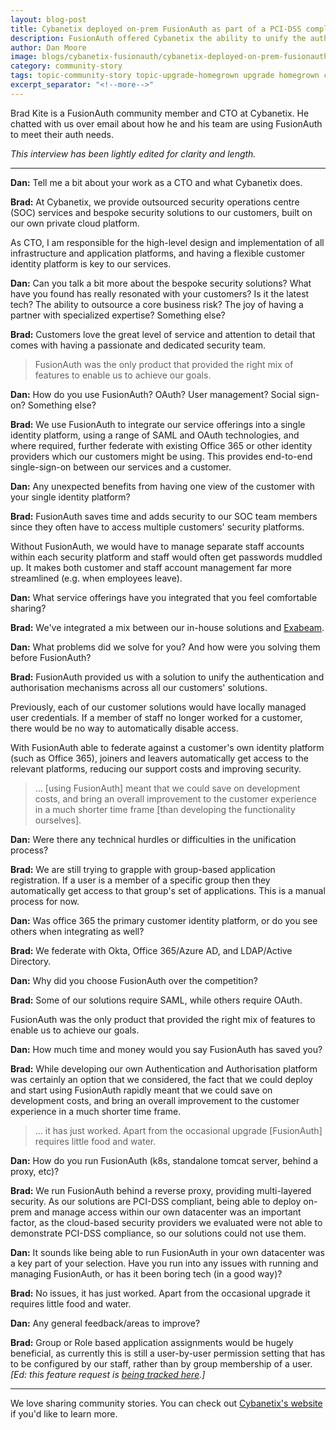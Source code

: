 ```yaml
---
layout: blog-post
title: Cybanetix deployed on-prem FusionAuth as part of a PCI-DSS compliant solution
description: FusionAuth offered Cybanetix the ability to unify the authentication and authorisation mechanisms across all customers' solutions and avoid locally managed credentials.
author: Dan Moore
image: blogs/cybanetix-fusionauth/cybanetix-deployed-on-prem-fusionauth-for-a-pci-dss-compliant-solution.png
category: community-story
tags: topic-community-story topic-upgrade-homegrown upgrade homegrown community-story
excerpt_separator: "<!--more-->"
---
```


Brad Kite is a FusionAuth community member and CTO at Cybanetix. He chatted with us over email about how he and his team are using FusionAuth to meet their auth needs. 

<!--more-->

*This interview has been lightly edited for clarity and length.*

-------

**Dan:** Tell me a bit about your work as a CTO and what Cybanetix does.

**Brad:** At Cybanetix, we provide outsourced security operations centre (SOC) services and bespoke security solutions to our customers, built on our own private cloud platform.

As CTO, I am responsible for the high-level design and implementation of all infrastructure and application platforms, and having a flexible customer identity platform is key to our services.

**Dan:** Can you talk a bit more about the bespoke security solutions? What have you found has really resonated with your customers? Is it the latest tech? The ability to outsource a core business risk? The joy of having a partner with specialized expertise? Something else?

**Brad:** Customers love the great level of service and attention to detail that comes with having a passionate and dedicated security team.

> FusionAuth was the only product that provided the right mix of features to enable us to achieve our goals.

**Dan:** How do you use FusionAuth? OAuth? User management? Social sign-on? Something else?

**Brad:** We use FusionAuth to integrate our service offerings into a single identity platform, using a range of SAML and OAuth technologies, and where required, further federate with existing Office 365 or other identity providers which our customers might be using. This provides end-to-end single-sign-on between our services and a customer.

**Dan:** Any unexpected benefits from having one view of the customer with your single identity platform?

**Brad:** FusionAuth saves time and adds security to our SOC team members since they often have to access multiple customers' security platforms.

Without FusionAuth, we would have to manage separate staff accounts within each security platform and staff would often get passwords muddled up. It makes both customer and staff account management far more streamlined (e.g. when employees leave).

**Dan:** What service offerings have you integrated that you feel comfortable sharing?

**Brad:** We've integrated a mix between our in-house solutions and [Exabeam](https://www.exabeam.com/).

**Dan:** What problems did we solve for you? And how were you solving them before FusionAuth?

**Brad:** FusionAuth provided us with a solution to unify the authentication and authorisation mechanisms across all our customers' solutions.

Previously, each of our customer solutions would have locally managed user credentials. If a member of staff no longer worked for a customer, there would be no way to automatically disable access.

With FusionAuth able to federate against a customer's own identity platform (such as Office 365), joiners and leavers automatically get access to the relevant platforms, reducing our support costs and improving security.

> ... [using FusionAuth] meant that we could save on development costs, and bring an overall improvement to the customer experience in a much shorter time frame [than developing the functionality ourselves].

**Dan:** Were there any technical hurdles or difficulties in the unification process?

**Brad:** We are still trying to grapple with group-based application registration. If a user is a member of a specific group then they automatically get access to that group's set of applications. This is a manual process for now.

**Dan:** Was office 365 the primary customer identity platform, or do you see others when integrating as well?

**Brad:** We federate with Okta, Office 365/Azure AD, and LDAP/Active Directory.

**Dan:** Why did you choose FusionAuth over the competition?

**Brad:** Some of our solutions require SAML, while others require OAuth.

FusionAuth was the only product that provided the right mix of features to enable us to achieve our goals.

**Dan:** How much time and money would you say FusionAuth has saved you?

**Brad:** While developing our own Authentication and Authorisation platform was certainly an option that we considered, the fact that we could deploy and start using FusionAuth rapidly meant that we could save on development costs, and bring an overall improvement to the customer experience in a much shorter time frame.

> ... it has just worked. Apart from the occasional upgrade [FusionAuth] requires little food and water.

**Dan:** How do you run FusionAuth (k8s, standalone tomcat server, behind a proxy, etc)?
 
**Brad:** We run FusionAuth behind a reverse proxy, providing multi-layered security. As our solutions are PCI-DSS compliant, being able to deploy on-prem and manage access within our own datacenter was an important factor, as the cloud-based security providers we evaluated were not able to demonstrate PCI-DSS compliance, so our solutions could not use them.

**Dan:** It sounds like being able to run FusionAuth in your own datacenter was a key part of your selection. Have you run into any issues with running and managing FusionAuth, or has it been boring tech (in a good way)?

**Brad:** No issues, it has just worked. Apart from the occasional upgrade it requires little food and water.

**Dan:** Any general feedback/areas to improve?

**Brad:** Group or Role based application assignments would be hugely beneficial, as currently this is still a user-by-user permission setting that has to be configured by our staff, rather than by group membership of a user. _[Ed: this feature request is [being tracked here](https://github.com/FusionAuth/fusionauth-issues/issues/1533).]_

-------

We love sharing community stories. You can check out [Cybanetix's website](https://cybanetix.com/) if you'd like to learn more. 
